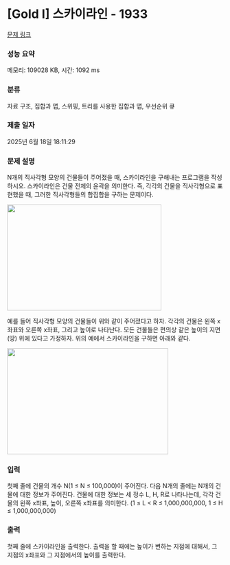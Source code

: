 # [Gold I] 스카이라인 - 1933 

[문제 링크](https://www.acmicpc.net/problem/1933) 

### 성능 요약

메모리: 109028 KB, 시간: 1092 ms

### 분류

자료 구조, 집합과 맵, 스위핑, 트리를 사용한 집합과 맵, 우선순위 큐

### 제출 일자

2025년 6월 18일 18:11:29

### 문제 설명

<p>N개의 직사각형 모양의 건물들이 주어졌을 때, 스카이라인을 구해내는 프로그램을 작성하시오. 스카이라인은 건물 전체의 윤곽을 의미한다. 즉, 각각의 건물을 직사각형으로 표현했을 때, 그러한 직사각형들의 합집합을 구하는 문제이다.</p>

<p><img alt="" height="247" src="https://www.acmicpc.net/JudgeOnline/upload/201007/sk.png" width="359"></p>

<p>예를 들어 직사각형 모양의 건물들이 위와 같이 주어졌다고 하자. 각각의 건물은 왼쪽 x좌표와 오른쪽 x좌표, 그리고 높이로 나타난다. 모든 건물들은 편의상 같은 높이의 지면(땅) 위에 있다고 가정하자. 위의 예에서 스카이라인을 구하면 아래와 같다.</p>

<p><img alt="" height="247" src="https://www.acmicpc.net/JudgeOnline/upload/201007/sksk.png" width="375"></p>

### 입력 

 <p>첫째 줄에 건물의 개수 N(1 ≤ N ≤ 100,000)이 주어진다. 다음 N개의 줄에는 N개의 건물에 대한 정보가 주어진다. 건물에 대한 정보는 세 정수 L, H, R로 나타나는데, 각각 건물의 왼쪽 x좌표, 높이, 오른쪽 x좌표를 의미한다. (1 ≤ L < R ≤ 1,000,000,000, 1 ≤ H ≤ 1,000,000,000)</p>

### 출력 

 <p>첫째 줄에 스카이라인을 출력한다. 출력을 할 때에는 높이가 변하는 지점에 대해서, 그 지점의 x좌표와 그 지점에서의 높이를 출력한다.</p>


